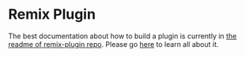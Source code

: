 Remix Plugin 
============

The best documentation about how to build a plugin is currently in [the readme of remix-plugin repo](https://github.com/ethereum/remix-plugin).  Please go [here](https://github.com/ethereum/remix-plugin) to learn all about it.
